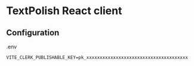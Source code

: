 # TextPolish React client


## Configuration
.env
```
VITE_CLERK_PUBLISHABLE_KEY=pk_xxxxxxxxxxxxxxxxxxxxxxxxxxxxxxxxxxxxxx
```
